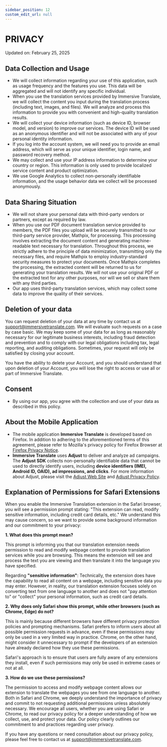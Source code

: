 ```yaml
---
sidebar_position: 12
custom_edit_url: null
---
```


# PRIVACY

Updated on: February 25, 2025

## Data Collection and Usage

- We will collect information regarding your use of this application, such as usage frequency and the features you use. This data will be aggregated and will not identify any specific individual.
- When you use the translation services provided by Immersive Translate, we will collect the content you input during the translation process (including text, images, and files). We will analyze and process this information to provide you with convenient and high-quality translation results.
- We will collect your device information (such as device ID, browser model, and version) to improve our services. The device ID will be used as an anonymous identifier and will not be associated with any of your personal identity information.
- If you log into the account system, we will need you to provide an email address, which will serve as your unique identifier, login name, and password recovery method.
- We may collect and use your IP address information to determine your country or region. This information is only used to provide localized service content and product optimization.
- We use Google Analytics to collect non-personally identifiable information, and the usage behavior data we collect will be processed anonymously.

## Data Sharing Situation

- We will not share your personal data with third-party vendors or partners, except as required by law.
- When you use our PDF document translation service provided to members, the PDF files you upload will be securely transmitted to our third-party service provider, Mathpix, for processing. This processing involves extracting the document content and generating machine-readable text necessary for translation. Throughout this process, we strictly adhere to the principle of data minimization, transmitting only the necessary files, and require Mathpix to employ industry-standard security measures to protect your documents. Once Mathpix completes the processing, the extracted content will be returned to us for generating your translation results. We will not use your original PDF or the extracted text for any other purposes, nor will we sell or share them with any third parties.
- Our app uses third-party translation services, which may collect some data to improve the quality of their services.

## Deletion of your data

You can request deletion of your data at any time by contact us at support@immersivetranslate.com. We will evaluate such requests on a case by case basic. We may keep some of your data for as long as reasonably necessary for our legitimate business interests, including fraud detection and prevention and to comply with our legal obligations including tax, legal reporting, and auditing obligations. Sometimes, your request will only be satisfied by closing your account.

You have the ability to delete your Account, and you should understand that upon deletion of your Account, you will lose the right to access or use all or part of Immersive Translate.

## Consent

- By using our app, you agree with the collection and use of your data as described in this policy.

## About the Mobile Application

- The mobile application **Immersive Translate** is developed based on Firefox. In addition to adhering to the aforementioned terms of this agreement, please refer to Mozilla's privacy policy for Firefox Browser at [Firefox Privacy Notice](https://www.mozilla.org/privacy/firefox/).
- **Immersive Translate** uses **Adjust** to deliver and analyze ad campaigns. The **Adjust SDK** collects non-personally identifiable data that cannot be used to directly identify users, including **device identifiers (IMEI, Android ID, OAID), ad impressions, and clicks**. For more information about Adjust, please visit the [Adjust Web Site](https://www.adjust.com/) and [Adjust Privacy Policy](https://www.adjust.com/terms/privacy-policy/).

## Explanation of Permissions for Safari Extensions

When you enable the Immersive Translation extension in the Safari browser, you will see a permission prompt stating: "This extension can read, modify sensitive information, including credit card details, etc." We understand this may cause concern, so we want to provide some background information and our commitment to your privacy:

**1. What does this prompt mean?**

This prompt is informing you that our translation extension needs permission to read and modify webpage content to provide translation services while you are browsing. This means the extension will see and process the text you are viewing and then translate it into the language you have specified.

Regarding **"sensitive information"**: Technically, the extension does have the capability to read all content on a webpage, including sensitive data you may enter. However, in reality, our translation extension focuses solely on converting text from one language to another and does not "pay attention to" or "collect" your personal information, such as credit card details.

**2. Why does only Safari show this prompt, while other browsers (such as Chrome, Edge) do not?**

This is mainly because different browsers have different privacy protection policies and prompting mechanisms. Safari prefers to inform users about all possible permission requests in advance, even if these permissions may only be used in a very limited way in practice. Chrome, on the other hand, might consider it unnecessary to prompt if the developers of an extension have already declared how they use these permissions.

Safari's approach is to ensure that users are fully aware of any extensions they install, even if such permissions may only be used in extreme cases or not at all.

**3. How do we use these permissions?**

The permission to access and modify webpage content allows our extension to translate the webpages you see from one language to another. Both in Safari and Chrome, we deeply understand the importance of privacy and commit to not requesting additional permissions unless absolutely necessary. We encourage all users, whether you are using Safari or Chrome, to read our privacy policy for a deeper understanding of how we collect, use, and protect your data. Our policy clearly outlines our commitment to and practices regarding user privacy.

If you have any questions or need consultation about our privacy policy, please feel free to contact us at support@immersivetranslate.com.
